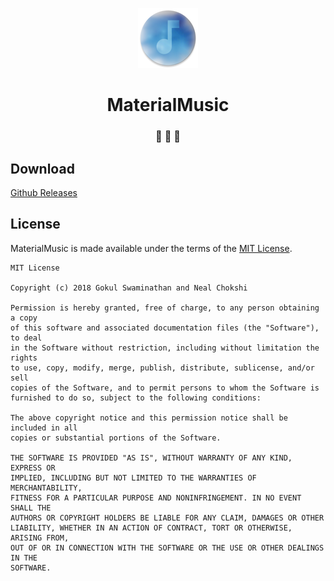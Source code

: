 
  <p align="center">
  <img src="app/src/main/res/mipmap-xhdpi/ic_launcher.png">
</p>

<h1 align="center">
  MaterialMusic
</h1>

<h3 align="center">
🎵 🎵 🎵 
</h3>

<h2>
  Download
</h2>

[Github Releases](https://github.com/JavaCafe01/MaterialMusic/releases)

<h2>
License
</h2>

MaterialMusic is made available under the terms of the [MIT License](https://opensource.org/licenses/MIT).
```
MIT License

Copyright (c) 2018 Gokul Swaminathan and Neal Chokshi

Permission is hereby granted, free of charge, to any person obtaining a copy
of this software and associated documentation files (the "Software"), to deal
in the Software without restriction, including without limitation the rights
to use, copy, modify, merge, publish, distribute, sublicense, and/or sell
copies of the Software, and to permit persons to whom the Software is
furnished to do so, subject to the following conditions:

The above copyright notice and this permission notice shall be included in all
copies or substantial portions of the Software.

THE SOFTWARE IS PROVIDED "AS IS", WITHOUT WARRANTY OF ANY KIND, EXPRESS OR
IMPLIED, INCLUDING BUT NOT LIMITED TO THE WARRANTIES OF MERCHANTABILITY,
FITNESS FOR A PARTICULAR PURPOSE AND NONINFRINGEMENT. IN NO EVENT SHALL THE
AUTHORS OR COPYRIGHT HOLDERS BE LIABLE FOR ANY CLAIM, DAMAGES OR OTHER
LIABILITY, WHETHER IN AN ACTION OF CONTRACT, TORT OR OTHERWISE, ARISING FROM,
OUT OF OR IN CONNECTION WITH THE SOFTWARE OR THE USE OR OTHER DEALINGS IN THE
SOFTWARE.
```
